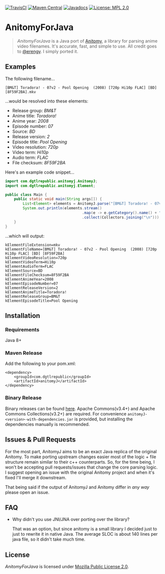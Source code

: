[![TravisCI](https://img.shields.io/travis/Vorror/anitomyJ/master.svg?style=flat-square)](https://travis-ci.org/Vorror/anitomyJ)
[![Maven Central](https://img.shields.io/maven-central/v/com.dgtlrepublic/anitomyJ.svg?style=flat-square)](http://search.maven.org/#search%7Cga%7C1%7Ca%3A%22anitomyJ%22)
[![Javadocs](http://javadoc.io/badge/com.dgtlrepublic/anitomyJ.svg?style=flat-square)](http://javadoc.io/doc/com.dgtlrepublic/anitomyJ)
[![License: MPL 2.0](https://img.shields.io/badge/License-MPL%202.0-brightgreen.svg?style=flat-square)](https://opensource.org/licenses/MPL-2.0)

# AnitomyForJava

>*AnitomyForJava* is a Java port of [Anitomy](https://github.com/erengy/anitomy), a library for parsing anime video filenames. It's accurate, fast, and simple to use. All credit goes to [@erengy](https://github.com/erengy). I simply ported it.

## Examples

The following filename...

    [BM&T] Toradora! - 07v2 - Pool Opening  (2008) [720p Hi10p FLAC] [BD] [8F59F2BA].mkv

...would be resolved into these elements:

- Release group: *BM&T*
- Anime title: *Toradora!*
- Anime year: *2008*
- Episode number: *07*
- Source: *BD*
- Release version: *2*
- Episode title: *Pool Opening*
- Video resolution: *720p*
- Video term: *Hi10p*
- Audio term: *FLAC*
- File checksum: *8F59F2BA*

Here's an example code snippet...

```java
import com.dgtlrepublic.anitomyj.AnitomyJ;
import com.dgtlrepublic.anitomyj.Element;

public class Main {
    public static void main(String args[]) {
        List<Element> elements = AnitomyJ.parse("[BM&T] Toradora! - 07v2 - Pool Opening  (2008) [720p Hi10p FLAC] [BD] [8F59F2BA].mkv");
        System.out.println(elements.stream()
                                   .map(e -> e.getCategory().name() + "=" + e.getValue())
                                   .collect(Collectors.joining("\n")));
    }
}
```

...which will output:

```
kElementFileExtension=mkv
kElementFileName=[BM&T] Toradora! - 07v2 - Pool Opening  (2008) [720p Hi10p FLAC] [BD] [8F59F2BA]
kElementVideoResolution=720p
kElementVideoTerm=Hi10p
kElementAudioTerm=FLAC
kElementSource=BD
kElementFileChecksum=8F59F2BA
kElementAnimeYear=2008
kElementEpisodeNumber=07
kElementReleaseVersion=2
kElementAnimeTitle=Toradora!
kElementReleaseGroup=BM&T
kElementEpisodeTitle=Pool Opening
```
## Installation
### Requirements
Java 8+
### Maven Release
Add the following to your pom.xml:
```
<dependency>
    <groupId>com.dgtlrepublic</groupId>
    <artifactId>anitomyJ</artifactId>
</dependency>
```

### Binary Release
Binary releases can be found [here](https://github.com/Vorror/anitomyJ/releases/latest). Apache Commons(v3.4+) and Apache Commons Collections(v3.2+) are required. For convenience `anitomyJ-<version>-with-dependencies.jar` is provided, but installing the dependencies manually is recommended.

## Issues & Pull Requests

For the most part, AnitomyJ aims to be an exact Java replica of the original Anitomy. To make porting upstream changes easier most of the logic + file structure remain similar to their c++ counterparts. So, for the time being, I won't be accepting pull requests/issues that change the core parsing logic. I suggest opening an issue with the original Anitomy project and when it's fixed I'll merge it downstream.

That being said if the output of AnitomyJ and Anitomy differ in *any way* please open an issue.

## FAQ

- Why didn't you use JNI/JNA over porting over the library?

    That was an option, but since anitomy is a small library I decided just to just to rewrite it in native Java. The average SLOC is about 140 lines per java file, so it didn't take much time.


## License

*AnitomyForJava* is licensed under [Mozilla Public License 2.0](https://www.mozilla.org/en-US/MPL/2.0/FAQ/).
